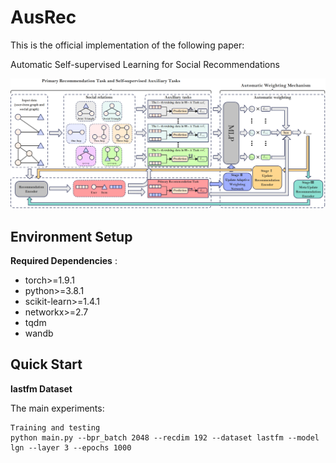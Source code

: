 # AusRec

This is the official implementation of the following paper:

Automatic Self-supervised Learning for Social Recommendations

<div align="center">
  <img src="https://github.com/hexin5515/AusRec/blob/main/Image/AusRec.jpg" width="1600px"/>
</div>

## Environment Setup

**Required Dependencies** :

* torch>=1.9.1
* python>=3.8.1
* scikit-learn>=1.4.1
* networkx>=2.7
* tqdm
* wandb

## Quick Start

**lastfm Dataset**

The main experiments:
```
Training and testing
python main.py --bpr_batch 2048 --recdim 192 --dataset lastfm --model lgn --layer 3 --epochs 1000
```
